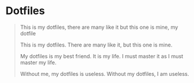 # Dotfiles

> This is my dotfiles, there are many like it but this one is mine, my dotfile
> 
> This is my dotfiles. There are many like it, but this one is mine.
> 
> My dotfiles is my best friend. It is my life. I must master it as I must master my life.
> 
> Without me, my dotfiles is useless. Without my dotfiles, I am useless.
